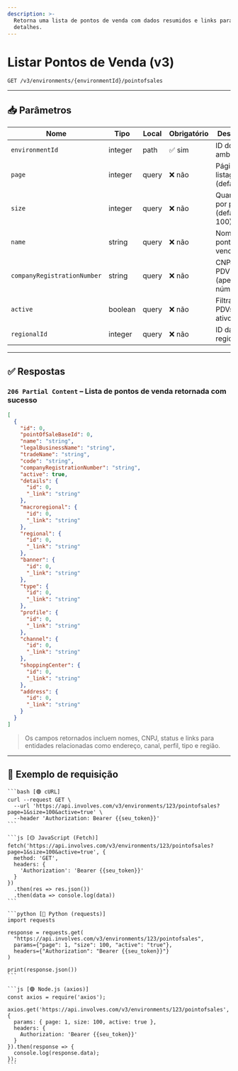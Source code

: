 ```yaml
---
description: >-
  Retorna uma lista de pontos de venda com dados resumidos e links para
  detalhes.
---
```


# Listar Pontos de Venda (v3)

`GET /v3/environments/{environmentId}/pointofsales`

***

## 📥 Parâmetros

| Nome                        | Tipo    | Local | Obrigatório | Descrição                            |
| --------------------------- | ------- | ----- | ----------- | ------------------------------------ |
| `environmentId`             | integer | path  | ✅ sim       | ID do ambiente                       |
| `page`                      | integer | query | ❌ não       | Página da listagem (default: 1)      |
| `size`                      | integer | query | ❌ não       | Quantidade por página (default: 100) |
| `name`                      | string  | query | ❌ não       | Nome do ponto de venda               |
| `companyRegistrationNumber` | string  | query | ❌ não       | CNPJ do PDV (apenas números)         |
| `active`                    | boolean | query | ❌ não       | Filtrar por PDVs ativos              |
| `regionalId`                | integer | query | ❌ não       | ID da regional                       |

***

## ✅ Respostas

### `206 Partial Content` – Lista de pontos de venda retornada com sucesso

```json
[
  {
    "id": 0,
    "pointOfSaleBaseId": 0,
    "name": "string",
    "legalBusinessName": "string",
    "tradeName": "string",
    "code": "string",
    "companyRegistrationNumber": "string",
    "active": true,
    "details": {
      "id": 0,
      "_link": "string"
    },
    "macroregional": {
      "id": 0,
      "_link": "string"
    },
    "regional": {
      "id": 0,
      "_link": "string"
    },
    "banner": {
      "id": 0,
      "_link": "string"
    },
    "type": {
      "id": 0,
      "_link": "string"
    },
    "profile": {
      "id": 0,
      "_link": "string"
    },
    "channel": {
      "id": 0,
      "_link": "string"
    },
    "shoppingCenter": {
      "id": 0,
      "_link": "string"
    },
    "address": {
      "id": 0,
      "_link": "string"
    }
  }
]
```

> Os campos retornados incluem nomes, CNPJ, status e links para entidades relacionadas como endereço, canal, perfil, tipo e região.

***

## 📘 Exemplo de requisição

````tabs
```bash [🟢 cURL]
curl --request GET \
  --url 'https://api.involves.com/v3/environments/123/pointofsales?page=1&size=100&active=true' \
  --header 'Authorization: Bearer {{seu_token}}'
```

```js [🟡 JavaScript (Fetch)]
fetch('https://api.involves.com/v3/environments/123/pointofsales?page=1&size=100&active=true', {
  method: 'GET',
  headers: {
    'Authorization': 'Bearer {{seu_token}}'
  }
})
  .then(res => res.json())
  .then(data => console.log(data))
```

```python [🔵 Python (requests)]
import requests

response = requests.get(
  "https://api.involves.com/v3/environments/123/pointofsales",
  params={"page": 1, "size": 100, "active": "true"},
  headers={"Authorization": "Bearer {{seu_token}}"}
)

print(response.json())
```

```js [🟣 Node.js (axios)]
const axios = require('axios');

axios.get('https://api.involves.com/v3/environments/123/pointofsales', {
  params: { page: 1, size: 100, active: true },
  headers: {
    Authorization: 'Bearer {{seu_token}}'
  }
}).then(response => {
  console.log(response.data);
});
```
````
